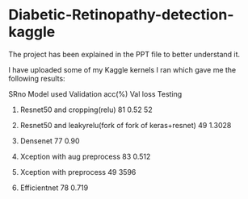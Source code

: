 # Diabetic-Retinopathy-detection-kaggle

The project has been explained in the PPT file to better understand it.

I have uploaded some of my Kaggle kernels I ran which gave me the following results:


SRno	Model used 	                                     Validation acc(%)	       Val loss 	Testing
1.	Resnet50 and cropping(relu)	                          81	                      0.52	      52
2.	Resnet50 and leakyrelu(fork of fork of keras+resnet)	49	                      1.3028

3.	Densenet                                             	77	                       0.90	
4.	Xception with aug preprocess	                        83	                       0.512	
5.	Xception with preprocess	                            49	                       3596	
6.	Efficientnet	                                        78	                       0.719	
